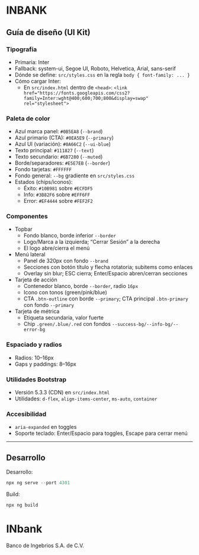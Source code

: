 # INBANK

## Guía de diseño (UI Kit)

### Tipografía
- Primaria: Inter
- Fallback: system-ui, Segoe UI, Roboto, Helvetica, Arial, sans-serif
- Dónde se define: `src/styles.css` en la regla `body { font-family: ... }`
- Cómo cargar Inter:
	- En `src/index.html` dentro de `<head>`:
		`<link href="https://fonts.googleapis.com/css2?family=Inter:wght@400;600;700;800&display=swap" rel="stylesheet">`

### Paleta de color
- Azul marca panel: `#0B5EA8` (`--brand`)
- Azul primario (CTA): `#0EA5E9` (`--primary`)
- Azul UI (variación): `#0A66C2` (`--ui-blue`)
- Texto principal: `#111827` (`--text`)
- Texto secundario: `#6B7280` (`--muted`)
- Borde/separadores: `#E5E7EB` (`--border`)
- Fondo tarjetas: `#FFFFFF`
- Fondo general: `--bg` gradiente en `src/styles.css`
- Estados (chips/iconos):
	- Éxito: `#10B981` sobre `#ECFDF5`
	- Info: `#3B82F6` sobre `#EFF6FF`
	- Error: `#EF4444` sobre `#FEF2F2`

### Componentes
- Topbar
	- Fondo blanco, borde inferior `--border`
	- Logo/Marca a la izquierda; “Cerrar Sesión” a la derecha
	- El logo abre/cierra el menú
- Menú lateral
	- Panel de 320px con fondo `--brand`
	- Secciones con botón título y flecha rotatoria; subitems como enlaces
	- Overlay sin blur; ESC cierra; Enter/Espacio abren/cerran secciones
- Tarjeta de acción
	- Contenedor blanco, borde `--border`, radio `16px`
	- Icono con tonos (green/pink/blue)
	- CTA `.btn-outline` con borde `--primary`; CTA principal `.btn-primary` con fondo `--primary`
- Tarjeta de métrica
	- Etiqueta secundaria, valor fuerte
	- Chip `.green/.blue/.red` con fondos `--success-bg/--info-bg/--error-bg`

### Espaciado y radios
- Radios: 10–16px
- Gaps y paddings: 8–16px

### Utilidades Bootstrap
- Versión 5.3.3 (CDN) en `src/index.html`
- Utilidades: `d-flex`, `align-items-center`, `ms-auto`, `container`

### Accesibilidad
- `aria-expanded` en toggles
- Soporte teclado: Enter/Espacio para toggles, Escape para cerrar menú

---

## Desarrollo

Desarrollo:

```powershell
npx ng serve --port 4301
```

Build:

```powershell
npx ng build
```
# INbank
Banco de Ingebrios S.A. de C.V.

